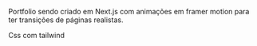 Portfolio sendo criado em Next.js com animações em framer motion para ter transições de páginas realistas.

Css com tailwind